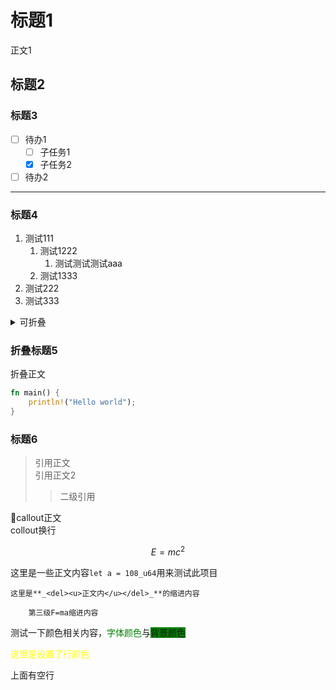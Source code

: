# 标题1

正文1

## 标题2

### 标题3
- [ ] 待办1
	- [ ] 子任务1
	- [x] 子任务2
- [ ] 待办2
---

### 标题4
1. 测试111
	1. 测试1222
		1. 测试测试测试aaa
	1. 测试1333
1. 测试222
1. 测试333

<details><summary>可折叠</summary>
可折叠正文
</details>

### 折叠标题5

折叠正文


```rust
fn main() {
	println!("Hello world");
}
```

### 标题6

> 引用正文<br/>引用正文2
>> 二级引用

<font style=background:gray>
<aside>🏀callout正文<br/>collout换行</aside>
</font>

$$E=mc^2$$

这里是一些正文内容`let a = 108_u64`用来测试此项目
	
	这里是**_<del><u>正文内</u></del>_**的缩进内容
		
		第三级F=ma缩进内容

测试一下颜色相关内容，<font color=green>字体颜色</font>与<font style=background:green>背景颜色</font>

<font color=yellow>
这里是设置了行颜色
</font>

<br/>

上面有空行